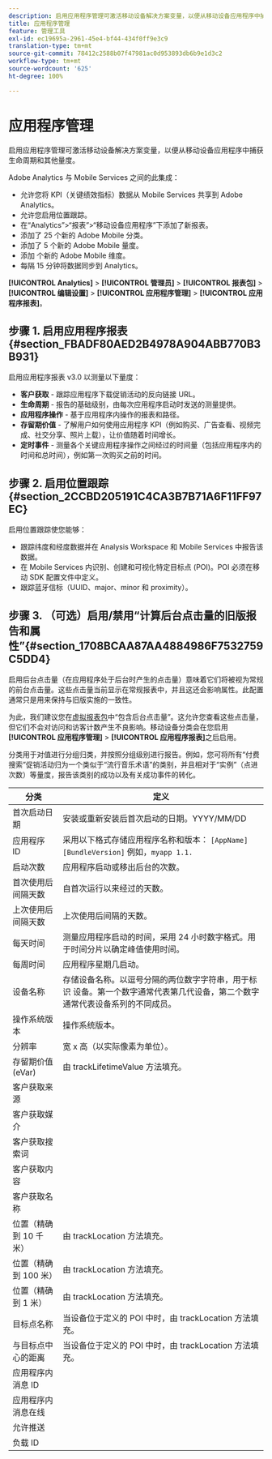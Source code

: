 ```yaml
---
description: 启用应用程序管理可激活移动设备解决方案变量，以便从移动设备应用程序中捕获生命周期和其他量度。
title: 应用程序管理
feature: 管理工具
exl-id: ec19695a-2961-45e4-bf44-434f0ff9e3c9
translation-type: tm+mt
source-git-commit: 78412c2588b07f47981ac0d953893db6b9e1d3c2
workflow-type: tm+mt
source-wordcount: '625'
ht-degree: 100%

---
```


# 应用程序管理

启用应用程序管理可激活移动设备解决方案变量，以便从移动设备应用程序中捕获生命周期和其他量度。

Adobe Analytics 与 Mobile Services 之间的此集成：

* 允许您将 KPI（关键绩效指标）数据从 Mobile Services 共享到 Adobe Analytics。
* 允许您启用位置跟踪。
* 在“Analytics”>“报表”>“移动设备应用程序”下添加了新报表。
* 添加了 25 个新的 Adobe Mobile 分类。
* 添加了 5 个新的 Adobe Mobile 量度。
* 添加 个新的 Adobe Mobile 维度。
* 每隔 15 分钟将数据同步到 Analytics。

**[!UICONTROL Analytics]** > **[!UICONTROL 管理员]** > **[!UICONTROL 报表包]** > **[!UICONTROL 编辑设置]** > **[!UICONTROL 应用程序管理]** > **[!UICONTROL 应用程序报表]**。

## 步骤 1. 启用应用程序报表 {#section_FBADF80AED2B4978A904ABB770B3B931}

启用应用程序报表 v3.0 以测量以下量度：

* **客户获取** - 跟踪应用程序下载促销活动的反向链接 URL。
* **生命周期** - 报告的基础级别，由每次应用程序启动时发送的测量提供。
* **应用程序操作** - 基于应用程序内操作的报表和路径。
* **存留期价值** - 了解用户如何使用应用程序 KPI（例如购买、广告查看、视频完成、社交分享、照片上载），让价值随着时间增长。
* **定时事件** - 测量各个关键应用程序操作之间经过的时间量（包括应用程序内的时间和总时间），例如第一次购买之前的时间。

## 步骤 2. 启用位置跟踪 {#section_2CCBD205191C4CA3B7B71A6F11FF97EC}

启用位置跟踪使您能够：

* 跟踪纬度和经度数据并在 Analysis Workspace 和 Mobile Services 中报告该数据。
* 在 Mobile Services 内识别、创建和可视化特定目标点 (POI)。POI 必须在移动 SDK 配置文件中定义。
* 跟踪蓝牙信标（UUID、major、minor 和 proximity）。

## 步骤 3. （可选）启用/禁用“计算后台点击量的旧版报告和属性”{#section_1708BCAA87AA4884986F7532759C5DD4}

启用后台点击量（在应用程序处于后台时产生的点击量）意味着它们将被视为常规的前台点击量。这些点击量当前显示在常规报表中，并且这还会影响属性。此配置通常只是用来保持与旧版实施的一致性。

为此，我们建议您在[虚拟报表包](/help/components/vrs/vrs-about.md)中“包含后台点击量”。这允许您查看这些点击量，但它们不会对访问和访客计数产生不良影响。移动设备分类会在您启用&#x200B;**[!UICONTROL 应用程序管理]** > **[!UICONTROL 应用程序报表]**&#x200B;之后启用。

分类用于对值进行分组归类，并按照分组级别进行报告。例如，您可将所有“付费搜索”促销活动归为一个类似于“流行音乐术语”的类别，并且相对于“实例”（点进次数）等量度，报告该类别的成功以及有关成功事件的转化。

| 分类 | 定义 |
|--- |--- |
| 首次启动日期 | 安装或重新安装后首次启动的日期。YYYY/MM/DD |
| 应用程序 ID | 采用以下格式存储应用程序名称和版本：   `[AppName] [BundleVersion]`  例如，`myapp 1.1.` |
| 启动次数 | 应用程序启动或移出后台的次数。 |
| 首次使用后间隔天数 | 自首次运行以来经过的天数。 |
| 上次使用后间隔天数 | 上次使用后间隔的天数。 |
| 每天时间 | 测量应用程序启动的时间，采用 24 小时数字格式。用于时间分片以确定峰值使用时间。 |
| 每周时间 | 应用程序星期几启动。 |
| 设备名称 | 存储设备名称。以逗号分隔的两位数字字符串，用于标识 设备。第一个数字通常代表第几代设备，第二个数字通常代表设备系列的不同成员。 |
| 操作系统版本 | 操作系统版本。 |
| 分辨率 | 宽 x 高（以实际像素为单位）。 |
| 存留期价值 (eVar) | 由 trackLifetimeValue 方法填充。 |
| 客户获取来源 |  |
| 客户获取媒介 |  |
| 客户获取搜索词 |  |
| 客户获取内容 |  |
| 客户获取名称 |  |
| 位置（精确到 10 千米） | 由 trackLocation 方法填充。 |
| 位置（精确到 100 米） | 由 trackLocation 方法填充。 |
| 位置（精确到 1 米） | 由 trackLocation 方法填充。 |
| 目标点名称 | 当设备位于定义的 POI 中时，由 trackLocation 方法填充。 |
| 与目标点中心的距离 | 当设备位于定义的 POI 中时，由 trackLocation 方法填充。 |
| 应用程序内消息 ID |  |
| 应用程序内消息在线 |  |
| 允许推送 |  |
| 负载 ID |  |
